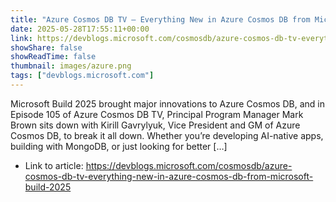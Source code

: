 ```yaml
---
title: "Azure Cosmos DB TV – Everything New in Azure Cosmos DB from Microsoft Build 2025"
date: 2025-05-28T17:55:11+00:00
link: https://devblogs.microsoft.com/cosmosdb/azure-cosmos-db-tv-everything-new-in-azure-cosmos-db-from-microsoft-build-2025
showShare: false
showReadTime: false
thumbnail: images/azure.png
tags: ["devblogs.microsoft.com"]
---
```

Microsoft Build 2025 brought major innovations to Azure Cosmos DB, and in Episode 105 of Azure Cosmos DB TV, Principal Program Manager Mark Brown sits down with Kirill Gavrylyuk, Vice President and GM of Azure Cosmos DB, to break it all down. Whether you’re developing AI-native apps, building with MongoDB, or just looking for better […]

- Link to article: https://devblogs.microsoft.com/cosmosdb/azure-cosmos-db-tv-everything-new-in-azure-cosmos-db-from-microsoft-build-2025